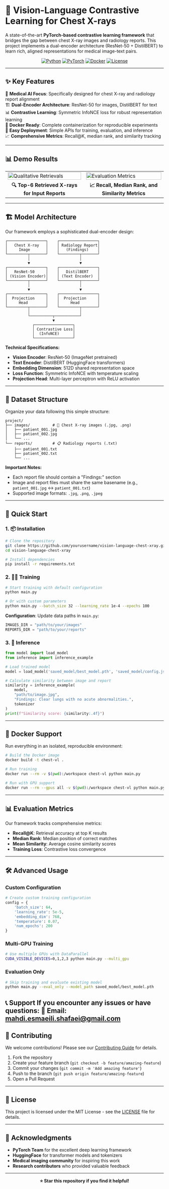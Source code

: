 # 🧠 Vision-Language Contrastive Learning for Chest X-rays

A state-of-the-art **PyTorch-based contrastive learning framework** that bridges the gap between chest X-ray images and radiology reports. This project implements a dual-encoder architecture (ResNet-50 + DistilBERT) to learn rich, aligned representations for medical image-text pairs.

<div align="center">

[![Python](https://img.shields.io/badge/Python-3.8+-blue.svg)](https://python.org)
[![PyTorch](https://img.shields.io/badge/PyTorch-2.0+-red.svg)](https://pytorch.org)
[![Docker](https://img.shields.io/badge/Docker-Ready-blue.svg)](https://docker.com)
[![License](https://img.shields.io/badge/License-MIT-green.svg)](LICENSE)

</div>

---

## ✨ Key Features

🔬 **Medical AI Focus**: Specifically designed for chest X-ray and radiology report alignment  
🏗️ **Dual-Encoder Architecture**: ResNet-50 for images, DistilBERT for text  
📊 **Contrastive Learning**: Symmetric InfoNCE loss for robust representation learning  
🐳 **Docker Ready**: Complete containerization for reproducible experiments  
🚀 **Easy Deployment**: Simple APIs for training, evaluation, and inference  
📈 **Comprehensive Metrics**: Recall@K, median rank, and similarity tracking  

---

## 📊 Demo Results

<table>
<tr>
<td><img src="assets/sample_predictions.png" alt="Qualitative Retrievals" width="100%"/></td>
<td><img src="assets/evaluation_metrics.png" alt="Evaluation Metrics" width="100%"/></td>
</tr>
<tr>
<td align="center"><b>🔍 Top-6 Retrieved X-rays for Input Reports</b></td>
<td align="center"><b>📈 Recall, Median Rank, and Similarity Metrics</b></td>
</tr>
</table>

---

## 🏗️ Model Architecture

Our framework employs a sophisticated dual-encoder design:

```
┌─────────────────┐    ┌─────────────────┐
│   Chest X-ray   │    │ Radiology Report│
│     Image       │    │   (Findings)    │
└─────────┬───────┘    └─────────┬───────┘
          │                      │
          ▼                      ▼
┌─────────────────┐    ┌─────────────────┐
│   ResNet-50     │    │   DistilBERT    │
│ (Vision Encoder)│    │ (Text Encoder)  │
└─────────┬───────┘    └─────────┬───────┘
          │                      │
          ▼                      ▼
┌─────────────────┐    ┌─────────────────┐
│  Projection     │    │  Projection     │
│     Head        │    │     Head        │
└─────────┬───────┘    └─────────┬───────┘
          │                      │
          └──────────┬───────────┘
                     ▼
            ┌─────────────────┐
            │ Contrastive Loss│
            │  (InfoNCE)      │
            └─────────────────┘
```

**Technical Specifications:**
- **Vision Encoder**: ResNet-50 (ImageNet pretrained)
- **Text Encoder**: DistilBERT (HuggingFace transformers)
- **Embedding Dimension**: 512D shared representation space
- **Loss Function**: Symmetric InfoNCE with temperature scaling
- **Projection Head**: Multi-layer perceptron with ReLU activation

---

## 📁 Dataset Structure

Organize your data following this simple structure:

```
project/
├── images/          # 📸 Chest X-ray images (.jpg, .png)
│   ├── patient_001.jpg
│   ├── patient_002.jpg
│   └── ...
└── reports/         # 📋 Radiology reports (.txt)
    ├── patient_001.txt
    ├── patient_002.txt
    └── ...
```

**Important Notes:**
- Each report file should contain a "Findings:" section
- Image and report files must share the same basename (e.g., `patient_001.jpg` ↔ `patient_001.txt`)
- Supported image formats: `.jpg`, `.png`, `.jpeg`

---

## 🚀 Quick Start

### 1. 📦 Installation

```bash
# Clone the repository
git clone https://github.com/yourusername/vision-language-chest-xray.git
cd vision-language-chest-xray

# Install dependencies
pip install -r requirements.txt
```

### 2. 🏃‍♂️ Training

```bash
# Start training with default configuration
python main.py

# Or with custom parameters
python main.py --batch_size 32 --learning_rate 1e-4 --epochs 100
```

**Configuration**: Update data paths in `main.py`:
```python
IMAGES_DIR = "path/to/your/images"
REPORTS_DIR = "path/to/your/reports"
```

### 3. 🔮 Inference

```python
from model import load_model
from inference import inference_example

# Load trained model
model = load_model('saved_model/best_model.pth', 'saved_model/config.json')

# Calculate similarity between image and report
similarity = inference_example(
    model, 
    "path/to/image.jpg", 
    "Findings: Clear lungs with no acute abnormalities.", 
    tokenizer
)
print(f"Similarity score: {similarity:.4f}")
```

---

## 🐳 Docker Support

Run everything in an isolated, reproducible environment:

```bash
# Build the Docker image
docker build -t chest-vl .

# Run training
docker run --rm -v $(pwd):/workspace chest-vl python main.py

# Run with GPU support
docker run --rm --gpus all -v $(pwd):/workspace chest-vl python main.py
```

---

## 📊 Evaluation Metrics

Our framework tracks comprehensive metrics:

- **Recall@K**: Retrieval accuracy at top K results
- **Median Rank**: Median position of correct matches  
- **Mean Similarity**: Average cosine similarity scores
- **Training Loss**: Contrastive loss convergence

---

## 🛠️ Advanced Usage

### Custom Configuration

```python
# Create custom training configuration
config = {
    'batch_size': 64,
    'learning_rate': 5e-5,
    'embedding_dim': 768,
    'temperature': 0.07,
    'num_epochs': 200
}
```

### Multi-GPU Training

```bash
# Use multiple GPUs with DataParallel
CUDA_VISIBLE_DEVICES=0,1,2,3 python main.py --multi_gpu
```

### Evaluation Only

```bash
# Skip training and evaluate existing model
python main.py --eval_only --model_path saved_model/best_model.pth
```
📞 Support
If you encounter any issues or have questions:
📧 Email: mahdi.esmaeili.shafaei@gmail.com
---

## 🤝 Contributing

We welcome contributions! Please see our [Contributing Guide](CONTRIBUTING.md) for details.

1. Fork the repository
2. Create your feature branch (`git checkout -b feature/amazing-feature`)
3. Commit your changes (`git commit -m 'Add amazing feature'`)
4. Push to the branch (`git push origin feature/amazing-feature`)
5. Open a Pull Request

---

## 📄 License

This project is licensed under the MIT License - see the [LICENSE](LICENSE) file for details.

---

## 🙏 Acknowledgments

- **PyTorch Team** for the excellent deep learning framework
- **HuggingFace** for transformer models and tokenizers
- **Medical imaging community** for inspiring this work
- **Research contributors** who provided valuable feedback

---


<div align="center">
<b>⭐ Star this repository if you find it helpful!</b>
</div>
